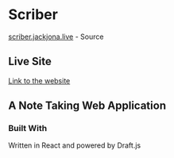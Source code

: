 # Scriber

[scriber.jackjona.live](https://scriber.jackjona.live) - Source

## Live Site

[Link to the website](https://scriber.jackjona.live/) 

## A Note Taking Web Application

### Built With

Written in React and powered by Draft.js

